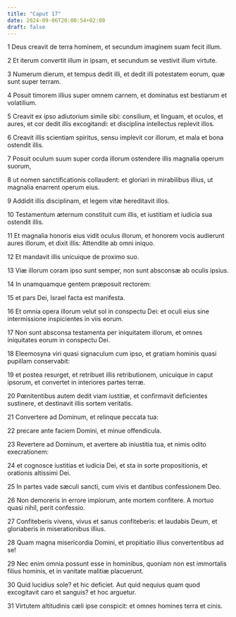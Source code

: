 ```yaml
---
title: "Caput 17"
date: 2024-09-06T20:00:54+02:00
draft: false
---
```



1 Deus creavit de terra hominem, et secundum imaginem suam fecit illum.

2 Et iterum convertit illum in ipsam, et secundum se vestivit illum virtute.

3 Numerum dierum, et tempus dedit illi, et dedit illi potestatem eorum, quæ sunt super terram.

4 Posuit timorem illius super omnem carnem, et dominatus est bestiarum et volatilium.

5 Creavit ex ipso adiutorium simile sibi: consilium, et linguam, et oculos, et aures, et cor dedit illis excogitandi: et disciplina intellectus replevit illos.

6 Creavit illis scientiam spiritus, sensu implevit cor illorum, et mala et bona ostendit illis.

7 Posuit oculum suum super corda illorum ostendere illis magnalia operum suorum,

8 ut nomen sanctificationis collaudent: et gloriari in mirabilibus illius, ut magnalia enarrent operum eius.

9 Addidit illis disciplinam, et legem vitæ hereditavit illos.

10 Testamentum æternum constituit cum illis, et iustitiam et iudicia sua ostendit illis.

11 Et magnalia honoris eius vidit oculus illorum, et honorem vocis audierunt aures illorum, et dixit illis: Attendite ab omni iniquo.

12 Et mandavit illis unicuique de proximo suo.

13 Viæ illorum coram ipso sunt semper, non sunt absconsæ ab oculis ipsius.

14 In unamquamque gentem præposuit rectorem:

15 et pars Dei, Israel facta est manifesta.

16 Et omnia opera illorum velut sol in conspectu Dei: et oculi eius sine intermissione inspicientes in viis eorum.

17 Non sunt absconsa testamenta per iniquitatem illorum, et omnes iniquitates eorum in conspectu Dei.

18 Eleemosyna viri quasi signaculum cum ipso, et gratiam hominis quasi pupillam conservabit:

19 et postea resurget, et retribuet illis retributionem, unicuique in caput ipsorum, et convertet in interiores partes terræ.

20 Pœnitentibus autem dedit viam iustitiæ, et confirmavit deficientes sustinere, et destinavit illis sortem veritatis.

21 Convertere ad Dominum, et relinque peccata tua:

22 precare ante faciem Domini, et minue offendicula.

23 Revertere ad Dominum, et avertere ab iniustitia tua, et nimis odito execrationem:

24 et cognosce iustitias et iudicia Dei, et sta in sorte propositionis, et orationis altissimi Dei.

25 In partes vade sæculi sancti, cum vivis et dantibus confessionem Deo.

26 Non demoreris in errore impiorum, ante mortem confitere. A mortuo quasi nihil, perit confessio.

27 Confiteberis vivens, vivus et sanus confiteberis: et laudabis Deum, et gloriaberis in miserationibus illius.

28 Quam magna misericordia Domini, et propitiatio illius convertentibus ad se!

29 Nec enim omnia possunt esse in hominibus, quoniam non est immortalis filius hominis, et in vanitate malitiæ placuerunt.

30 Quid lucidius sole? et hic deficiet. Aut quid nequius quam quod excogitavit caro et sanguis? et hoc arguetur.

31 Virtutem altitudinis cæli ipse conspicit: et omnes homines terra et cinis.

